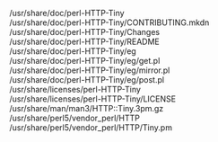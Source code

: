 /usr/share/doc/perl-HTTP-Tiny  
/usr/share/doc/perl-HTTP-Tiny/CONTRIBUTING.mkdn  
/usr/share/doc/perl-HTTP-Tiny/Changes  
/usr/share/doc/perl-HTTP-Tiny/README  
/usr/share/doc/perl-HTTP-Tiny/eg  
/usr/share/doc/perl-HTTP-Tiny/eg/get.pl  
/usr/share/doc/perl-HTTP-Tiny/eg/mirror.pl  
/usr/share/doc/perl-HTTP-Tiny/eg/post.pl  
/usr/share/licenses/perl-HTTP-Tiny  
/usr/share/licenses/perl-HTTP-Tiny/LICENSE  
/usr/share/man/man3/HTTP::Tiny.3pm.gz  
/usr/share/perl5/vendor\_perl/HTTP  
/usr/share/perl5/vendor\_perl/HTTP/Tiny.pm  
